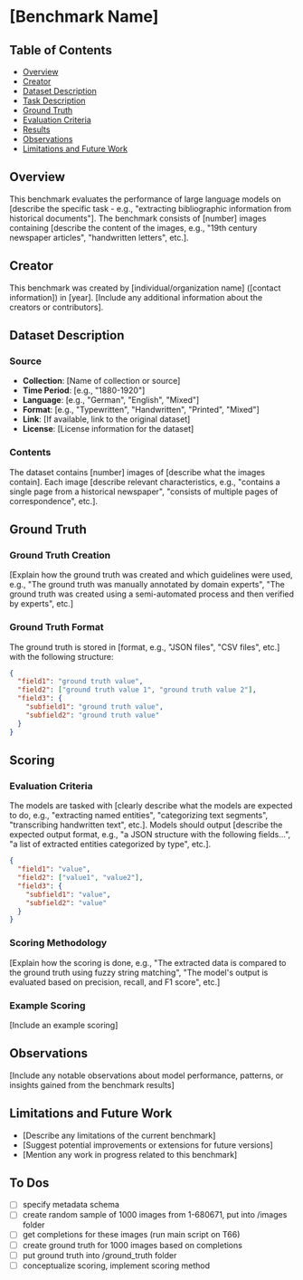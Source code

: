 # [Benchmark Name]

## Table of Contents
- [Overview](#overview)
- [Creator](#creator)
- [Dataset Description](#dataset-description)
- [Task Description](#task-description)
- [Ground Truth](#ground-truth)
- [Evaluation Criteria](#evaluation-criteria)
- [Results](#results)
- [Observations](#observations)
- [Limitations and Future Work](#limitations-and-future-work)

## Overview
This benchmark evaluates the performance of large language models on [describe the specific task - e.g., "extracting bibliographic information from historical documents"]. The benchmark consists of [number] images containing [describe the content of the images, e.g., "19th century newspaper articles", "handwritten letters", etc.].

## Creator
This benchmark was created by [individual/organization name] ([contact information]) in [year]. [Include any additional information about the creators or contributors].

## Dataset Description

### Source
- **Collection**: [Name of collection or source]
- **Time Period**: [e.g., "1880-1920"]
- **Language**: [e.g., "German", "English", "Mixed"]
- **Format**: [e.g., "Typewritten", "Handwritten", "Printed", "Mixed"]
- **Link**: [If available, link to the original dataset]
- **License**: [License information for the dataset]

### Contents
The dataset contains [number] images of [describe what the images contain]. Each image [describe relevant characteristics, e.g., "contains a single page from a historical newspaper", "consists of multiple pages of correspondence", etc.].

## Ground Truth

### Ground Truth Creation
[Explain how the ground truth was created and which guidelines were used, e.g., "The ground truth was manually annotated by domain experts", "The ground truth was created using a semi-automated process and then verified by experts", etc.]

### Ground Truth Format
The ground truth is stored in [format, e.g., "JSON files", "CSV files", etc.] with the following structure:

```json
{
  "field1": "ground truth value",
  "field2": ["ground truth value 1", "ground truth value 2"],
  "field3": {
    "subfield1": "ground truth value",
    "subfield2": "ground truth value"
  }
}
```
## Scoring

### Evaluation Criteria
The models are tasked with [clearly describe what the models are expected to do, e.g., "extracting named entities", "categorizing text segments", "transcribing handwritten text", etc.]. Models should output [describe the expected output format, e.g., "a JSON structure with the following fields...", "a list of extracted entities categorized by type", etc.].

```json
{
  "field1": "value",
  "field2": ["value1", "value2"],
  "field3": {
    "subfield1": "value",
    "subfield2": "value"
  }
}
```

### Scoring Methodology
[Explain how the scoring is done, e.g., "The extracted data is compared to the ground truth using fuzzy string matching", "The model's output is evaluated based on precision, recall, and F1 score", etc.]

### Example Scoring
[Include an example scoring]

## Observations

[Include any notable observations about model performance, patterns, or insights gained from the benchmark results]

## Limitations and Future Work

- [Describe any limitations of the current benchmark]
- [Suggest potential improvements or extensions for future versions]
- [Mention any work in progress related to this benchmark]

## To Dos
- [ ] specify metadata schema
- [ ] create random sample of 1000 images from 1-680671, put into /images folder
- [ ] get completions for these images (run main script on T66)
- [ ] create ground truth for 1000 images based on completions
- [ ] put ground truth into /ground_truth folder
- [ ] conceptualize scoring, implement scoring method